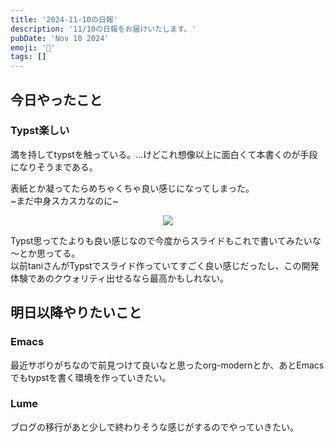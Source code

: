 ```yaml
---
title: '2024-11-10の日報'
description: '11/10の日報をお届けいたします。'
pubDate: 'Nov 10 2024'
emoji: '🦊'
tags: []
---
```


## 今日やったこと

### Typst楽しい

満を持してtypstを触っている。...けどこれ想像以上に面白くて本書くのが手段になりそうまである。

表紙とか凝ってたらめちゃくちゃ良い感じになってしまった。  
~まだ中身スカスカなのに~

<center>
<img src="https://r2.comamoca.dev/2024-11-11-typst-book-cover.png" />
</center>

Typst思ってたよりも良い感じなので今度からスライドもこれで書いてみたいな～とか思ってる。  
以前taniさんがTypstでスライド作っていてすごく良い感じだったし、この開発体験であのクウォリティ出せるなら最高かもしれない。

## 明日以降やりたいこと

### Emacs

最近サボりがちなので前見つけて良いなと思ったorg-modernとか、あとEmacsでもtypstを書く環境を作っていきたい。

### Lume

ブログの移行があと少しで終わりそうな感じがするのでやっていきたい。
